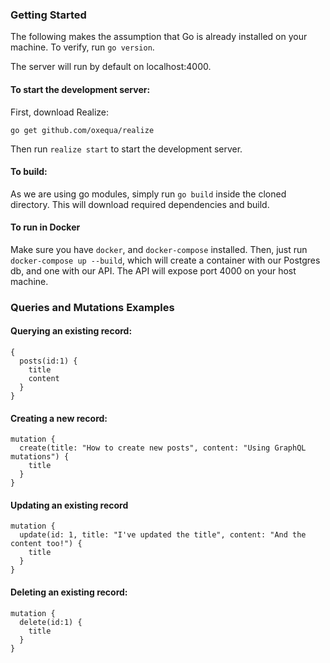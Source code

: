 ### Getting Started

The following makes the assumption that Go is already installed on your machine. To verify, run `go version`.

The server will run by default on localhost:4000.

#### To start the development server:

First, download Realize:

`go get github.com/oxequa/realize`

Then run `realize start` to start the development server.

#### To build:

As we are using go modules, simply run `go build` inside the cloned directory. This will download required dependencies and build.

#### To run in Docker

Make sure you have `docker`, and `docker-compose` installed. Then, just run `docker-compose up --build`, which will create a container with our Postgres db, and one with our API. The API will expose port 4000 on your host machine.

### Queries and Mutations Examples

#### Querying an existing record:

```
{
  posts(id:1) {
    title
    content
  }
}
```

#### Creating a new record:

```
mutation {
  create(title: "How to create new posts", content: "Using GraphQL mutations") {
    title
  }
}
```

#### Updating an existing record

```
mutation {
  update(id: 1, title: "I've updated the title", content: "And the content too!") {
    title
  }
}
```

#### Deleting an existing record:

```
mutation {
  delete(id:1) {
    title
  }
}
```
